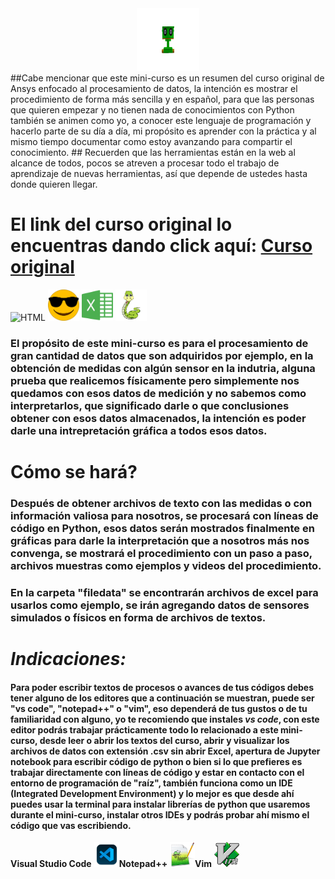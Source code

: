 <center><img src="https://github.com/jwilliamsee/BancoDeImagenes/blob/main/IMAGENES/mylogo.png?raw=true" alt="mylogo" height="100" width="100"></center>
##Cabe mencionar que este mini-curso es un resumen del curso original de Ansys enfocado al procesamiento de datos, la intención es mostrar el procedimiento de forma más sencilla y en español, para que las personas que quieren empezar y no tienen nada de conocimientos con Python también se animen como yo, a conocer este lenguaje de programación y hacerlo parte de su día a día, mi propósito es aprender con la práctica y al mismo tiempo documentar como estoy avanzando para compartir el conocimiento.
## Recuerden que las herramientas están en la web al alcance de todos, pocos se atreven a procesar todo el trabajo de aprendizaje de nuevas herramientas, así que depende de ustedes hasta donde quieren llegar.

# El link del curso original lo encuentras dando click aquí: [**Curso original**](https://courses.ansys.com/index.php/courses/intro-to-python/lessons/prerequisites-installation-of-python/)

<img src="https://cdn3.emoji.gg/emojis/1850-python-logo.png" title="Python" alt="HTML" width="50" height="50"/>                                                     <img src="https://github.com/jwilliamsee/BancoDeImagenes/blob/main/IMAGENES/sunglasses.png?raw=true" title="sunglasses" alt="HTML" width="50" height="50"/>           <img src="https://github.com/jwilliamsee/BancoDeImagenes/blob/main/IMAGENES/exel.png" title="Exel" alt="HTML" width="50" height="50"/>                               <img src="https://github.com/jwilliamsee/BancoDeImagenes/blob/main/IMAGENES/snake.png?raw=true" title="snake" alt="HTML" width="50" height="50"/>

### El propósito de este mini-curso es para el procesamiento de gran cantidad de datos que son adquiridos por ejemplo, en la obtención de medidas con algún sensor en la indutria, alguna prueba que realicemos físicamente pero simplemente nos quedamos con esos datos de medición y no sabemos como interpretarlos, que significado darle o que conclusiones obtener con esos datos almacenados, la intención es poder darle una intrepretación gráfica a todos esos datos.
# Cómo se hará?
### Después de obtener archivos de texto con las medidas o con información valiosa para nosotros, se procesará con líneas de código en Python, esos datos serán mostrados finalmente en gráficas para darle la interpretación que a nosotros más nos convenga, se mostrará el procedimiento con un paso a paso, archivos muestras como ejemplos y videos del procedimiento.
### En la carpeta "filedata" se encontrarán archivos de excel para usarlos como ejemplo, se irán agregando datos de sensores simulados o físicos en forma de archivos de textos.

# *Indicaciones:*
#### Para poder escribir textos de procesos o avances de tus códigos debes tener alguno de los editores que a continuación se muestran, puede ser "vs code", "notepad++" o "vim", eso dependerá de tus gustos o de tu familiaridad con alguno, yo te recomiendo que instales *vs code*, con este editor podrás trabajar prácticamente todo lo relacionado a este mini-curso, desde leer o abrir los textos del curso, abrir y visualizar los archivos de datos con extensión .csv sin abrir Excel, apertura de Jupyter notebook para escribir código de python o bien si lo que prefieres es trabajar directamente con líneas de código y estar en contacto con el entorno de programación de "raíz", también funciona como un IDE (Integrated Development Environment) y lo mejor es que desde ahí puedes usar la terminal para instalar librerías de python que usaremos durante el mini-curso, instalar otros IDEs y podrás probar ahí mismo el código que vas escribiendo.

**Visual Studio Code** <img src="https://github.com/jwilliamsee/BancoDeImagenes/blob/main/IMAGENES/vscode.png?raw=true" title="vscode" alt="HTML" width="40" height="40"/>**Notepad++** <img src="https://github.com/jwilliamsee/BancoDeImagenes/blob/main/IMAGENES/notepad.png?raw=true" title="notepad" alt="HTML" width="40" height="40"/>**Vim** <img src="https://github.com/jwilliamsee/BancoDeImagenes/blob/main/IMAGENES/vim.png?raw=true" title="vim" alt="HTML" width="40" height="40"/>

